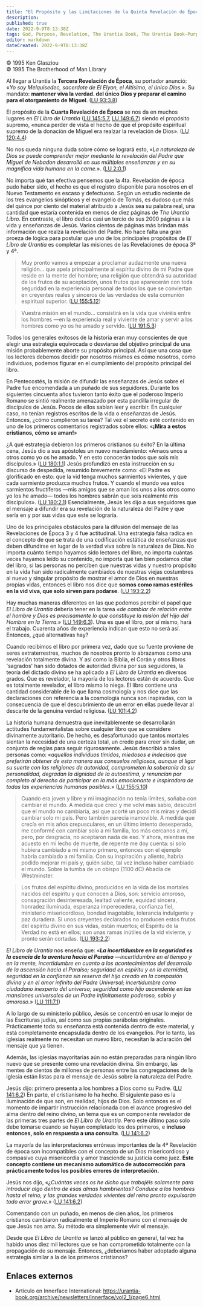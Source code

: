 ```yaml
---
title: "El Propósito y las Limitaciones de la Quinta Revelación de Época"
description: 
published: true
date: 2022-9-9T8:13:38Z
tags: God, Purpose, Revelation, The Urantia Book, The Urantia Book—Purpose, Innerface International, article
editor: markdown
dateCreated: 2022-9-9T8:13:38Z
---
```


<p class="v-card v-sheet theme--light grey lighten-3 px-2">© 1995 Ken Glasziou<br>© 1995 The Brotherhood of Man Library</p>

Al llegar a Urantia la **Tercera Revelación de Época**, su portador anunció: «_Yo soy Melquisedec, sacerdote de El Elyon, el Altísimo, el único Dios._». Su mandato: **mantener viva la verdad. del único Dios y preparar el camino para el otorgamiento de Miguel**. ([LU 93:3.8](/es/The_Urantia_Book/93#p3_8))

El propósito de la **Cuarta Revelación de Época** se nos da en muchos lugares en _El Libro de Urantia_ ([LU 145:5.7](/es/The_Urantia_Book/145#p5_7), [LU 149:6.7](/es/The_Urantia_Book/149#p6_7)) siendo el propósito supremo, «nunca perder de vista el hecho de que el propósito espiritual supremo de la donación de Miguel era realzar la revelación de Dios». ([LU 120:4.4](/es/The_Urantia_Book/120#p4_4))

No nos queda ninguna duda sobre cómo se logrará esto, «_La naturaleza de Dios se puede comprender mejor mediante la revelación del Padre que Miguel de Nebadon desarrolló en sus múltiples enseñanzas y en su magnífica vida humana en la carne._». ([LU 2:0.1](/es/The_Urantia_Book/2#p0_1))

No importa qué tan efectiva pensemos que la 4ta. Revelación de época pudo haber sido, el hecho es que el registro disponible para nosotros en el Nuevo Testamento es escaso y defectuoso. Según un estudio reciente de los tres evangelios sinópticos y el evangelio de Tomás, es dudoso que más del quince por ciento del material atribuido a Jesús sea su palabra real, una cantidad que estaría contenida en menos de diez páginas de _The Urantia Libro_. En contraste, el libro dedica casi un tercio de sus 2000 páginas a la vida y enseñanzas de Jesús. Varios cientos de páginas más brindan más información que realza la revelación del Padre. No hace falta una gran proeza de lógica para postular que uno de los principales propósitos de _El Libro de Urantia_ es completar las misiones de las Revelaciones de época 3ª y 4ª.

> Muy pronto vamos a empezar a proclamar audazmente una nueva religión... que apela principalmente al espíritu divino de mi Padre que reside en la mente del hombre; una religión que obtendrá su autoridad de los frutos de su aceptación, unos frutos que aparecerán con toda seguridad en la experiencia personal de todos los que se conviertan en creyentes reales y sinceros de las verdades de esta comunión espiritual superior. ([LU 155:5.12](/es/The_Urantia_Book/155#p5_12))

> Vuestra misión en el mundo... consistirá en la vida que viviréis entre los hombres —en la experiencia real y viviente de amar y servir a los hombres como yo os he amado y servido. ([LU 191:5.3](/es/The_Urantia_Book/191#p5_3))

Todos los generales exitosos de la historia eran muy conscientes de que elegir una estrategia equivocada o desviarse del objetivo principal de una misión probablemente aborte su propósito principal. Así que una cosa que los lectores debemos decidir por nosotros mismos es cómo nosotros, como individuos, podemos figurar en el cumplimiento del propósito principal del libro.

En Pentecostés, la misión de difundir las enseñanzas de Jesús sobre el Padre fue encomendada a un puñado de sus seguidores. Durante los siguientes cincuenta años tuvieron tanto éxito que el poderoso Imperio Romano se sintió realmente amenazado por esta pandilla irregular de discípulos de Jesús. Pocos de ellos sabían leer y escribir. En cualquier caso, no tenían registros escritos de la vida o enseñanzas de Jesús. Entonces, ¿cómo cumplieron su tarea? Tal vez el secreto esté contenido en uno de los primeros comentarios registrados sobre ellos: «**¡Mira a estos cristianos, cómo se aman!**»

¿A qué estrategia debieron los primeros cristianos su éxito? En la última cena, Jesús dio a sus apóstoles un nuevo mandamiento: «Amaos unos a otros como yo os he amado. Y en esto conocerán todos que sois mis discípulos.» ([LU 180:1.1](/es/The_Urantia_Book/180#p1_1)) Jesús profundizó en esta instrucción en su discurso de despedida, resumido brevemente como: «El Padre es glorificado en esto: que la vid tenga muchos sarmientos vivientes, y que cada sarmiento produzca muchos frutos. Y cuando el mundo vea estos sarmientos fructíferos —mis amigos que se aman los unos a los otros como yo los he amado— todos los hombres sabrán que sois realmente mis discípulos». ([LU 180:2.1](/es/The_Urantia_Book/180#p2_1)) Esencialmente, Jesús les dijo a sus seguidores que el mensaje a difundir era su revelación de la naturaleza del Padre y que sería en y por sus vidas que este se lograría.

Uno de los principales obstáculos para la difusión del mensaje de las Revelaciones de Época 3 y 4 fue actitudinal. Una estrategia falsa radica en el concepto de que se trata de una codificación estática de enseñanzas que deben difundirse en lugar de la verdad viva sobre la naturaleza de Dios. No importa cuánto tiempo hayamos sido lectores del libro, no importa cuántas veces hayamos leído su contenido, no importa qué tan bien podamos citar del libro, si las personas no perciben que nuestras vidas y nuestro propósito en la vida han sido radicalmente cambiados de nuestras viejas costumbres al nuevo y singular propósito de mostrar el amor de Dios en nuestras propias vidas, entonces el libro nos dice que **somos como ramas estériles en la vid viva, que solo sirven para podarse**. ([LU 193:2.2](/es/The_Urantia_Book/193#p2_2))

Hay muchas maneras diferentes en las que podemos percibir el papel que _El Libro de Urantia_ debería tener en la tarea «_de cambiar de relación entre el hombre y Dios es precisamente lo que constituye la misión del Hijo del Hombre en la Tierra._» ([LU 149:6.3]( /es/El_libro_de_Urantia/149#p6_3)). Una es que el libro, por sí mismo, hará el trabajo. Cuarenta años de experiencia indican que esto no será así. Entonces, ¿qué alternativas hay?

Cuando recibimos el libro por primera vez, dado que su fuente proviene de seres extraterrestres, muchos de nosotros pronto lo abrazamos como una revelación totalmente divina. Y así como la Biblia, el Corán y otros libros 'sagrados' han sido dotados de autoridad divina por sus seguidores, la teoría del dictado divino se ha aplicado a _El Libro de Urantia_ en diversos grados. Que es revelador, la mayoría de los lectores están de acuerdo. Que es totalmente revelador, el libro mismo lo niega. El libro contiene una cantidad considerable de lo que llama cosmología y nos dice que las declaraciones con referencia a la cosmología nunca son inspiradas, con la consecuencia de que el descubrimiento de un error en ellas puede llevar al descarte de la genuina verdad religiosa. ([LU 101:4.2](/es/The_Urantia_Book/101#p4_2))

La historia humana demuestra que inevitablemente se desarrollarán actitudes fundamentalistas sobre cualquier libro que se considere divinamente autoritario. De hecho, es desafortunado que tantos mortales sientan la necesidad de una certeza total, un credo para creer sin dudar, un conjunto de reglas para seguir rigurosamente. Jesús describió a tales personas como: «_aquellos individuos tímidos, miedosos e indecisos que preferirán obtener de esta manera sus consuelos religiosos, aunque al ligar su suerte con las religiones de autoridad, comprometen la soberanía de su personalidad, degradan la dignidad de la autoestima, y renuncian por completo al derecho de participar en la más emocionante e inspiradora de todas las experiencias humanas posibles._» ([LU 155:5.10](/es/The_Urantia_Book/155#p5_10))

> Cuando era joven y libre y mi imaginación no tenía límites, soñaba con cambiar el mundo. A medida que crecí y me volví más sabio, descubrí que el mundo no cambiaría, así que acorté un poco mis miras y decidí cambiar solo mi país. Pero también parecía inamovible. A medida que crecía en mis años crepusculares, en un último intento desesperado, me conformé con cambiar solo a mi familia, los más cercanos a mí, pero, por desgracia, no aceptaron nada de eso. Y ahora, mientras me acuesto en mi lecho de muerte, de repente me doy cuenta: si solo hubiera cambiado a mí mismo primero, entonces con el ejemplo habría cambiado a mi familia. Con su inspiración y aliento, habría podido mejorar mi país y, quién sabe, tal vez incluso haber cambiado el mundo.
> Sobre la tumba de un obispo (1100 dC) Abadía de Westminster.

> Los frutos del espíritu divino, producidos en la vida de los mortales nacidos del espíritu y que conocen a Dios, son: servicio amoroso, consagración desinteresada, lealtad valiente, equidad sincera, honradez iluminada, esperanza imperecedera, confianza fiel, ministerio misericordioso, bondad inagotable, tolerancia indulgente y paz duradera. Si unos creyentes declarados no producen estos frutos del espíritu divino en sus vidas, están muertos; el Espíritu de la Verdad no está en ellos; son unas ramas inútiles de la vid viviente, y pronto serán cortadas. ([LU 193:2.2](/es/The_Urantia_Book/193#p2_2))

_El Libro de Urantia_ nos enseña que: «_**La incertidumbre en la seguridad es la esencia de la aventura hacia el Paraíso** —incertidumbre en el tiempo y en la mente, incertidumbre en cuanto a los acontecimientos del desarrollo de la ascensión hacia el Paraíso; seguridad en espíritu y en la eternidad, seguridad en la confianza sin reserva del hijo creado en la compasión divina y en el amor infinito del Padre Universal; incertidumbre como ciudadano inexperto del universo; seguridad como hijo ascendente en las mansiones universales de un Padre infinitamente poderoso, sabio y amoroso._» ([LU 111:7.1](/es/The_Urantia_Book/111#p7_1))

A lo largo de su ministerio público, Jesús se concentró en usar lo mejor de las Escrituras judías, así como sus propias parábolas originales. Prácticamente toda su enseñanza está contenida dentro de este material, y está completamente encapsulada dentro de los evangelios. Por lo tanto, las iglesias realmente no necesitan un nuevo libro, necesitan la aclaración del mensaje que ya tienen.

Además, las iglesias mayoritarias aún no están preparadas para ningún libro nuevo que se presente como una revelación divina. Sin embargo, las mentes de cientos de millones de personas entre las congregaciones de la iglesia están listas para el mensaje de Jesús sobre la naturaleza del Padre.

Jesús dijo: primero presenta a los hombres a Dios como su Padre. ([LU 141:6.2](/es/The_Urantia_Book/141#p6_2)) En parte, el cristianismo lo ha hecho. El siguiente paso es la iluminación de que son, en realidad, hijos de Dios. Solo entonces es el momento de impartir instrucción relacionada con el avance progresivo del alma dentro del reino divino, un tema que es un componente revelador de las primeras tres partes de _El Libro de Urantia_. Pero este último paso solo debe tomarse cuando se hayan completado los dos primeros, e **incluso entonces, solo en respuesta a una consulta**. ([LU 141:6.2](/es/The_Urantia_Book/141#p6_2))

La mayoría de las interpretaciones erróneas importantes de la 4ª Revelación de época son incompatibles con el concepto de un Dios misericordioso y compasivo cuya misericordia y amor trasciende su justicia como juez. **Este concepto contiene un mecanismo automático de autocorrección para prácticamente todos los posibles errores de interpretación.**

Jesús nos dijo, «_¿Cuántas veces os he dicho que trabajéis solamente para introducir algo dentro de esas almas hambrientas? Conduce a los hombres hasta el reino, y las grandes verdades vivientes del reino pronto expulsarán todo error grave._» ([LU 141:6.2](/es/The_Urantia_Book/141#p6_2))

Comenzando con un puñado, en menos de cien años, los primeros cristianos cambiaron radicalmente el Imperio Romano con el mensaje de que Jesús nos ama. Su método era simplemente vivir el mensaje.

Desde que _El Libro de Urantia_ se lanzó al público en general, tal vez ha habido unos diez mil lectores que se han comprometido totalmente con la propagación de su mensaje. Entonces, ¿deberíamos haber adoptado alguna estrategia similar a la de los primeros cristianos?

## Enlaces externos

- Artículo en Innerface International: https://urantia-book.org/archive/newsletters/innerface/vol2_1/page6.html


